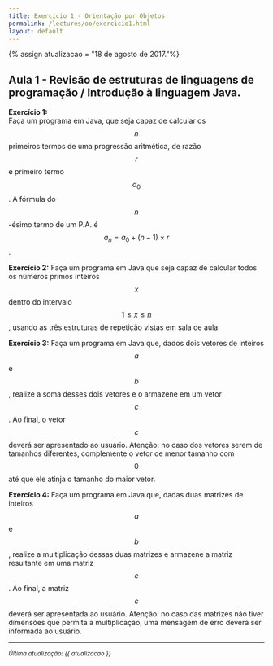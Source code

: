 ```yaml
---
title: Exercicio 1 - Orientação por Objetos
permalink: /lectures/oo/exercicio1.html 
layout: default 
---
```

{% assign atualizacao = "18 de agosto de 2017."%}



## Aula 1 - Revisão de estruturas de linguagens de programação / Introdução à linguagem Java.

**Exercício 1:**  
Faça um programa em Java, que seja capaz de calcular os $$n$$ primeiros termos de uma progressão aritmética, de razão $$r$$ e primeiro termo $$a_0$$. A fórmula do $$n$$-ésimo termo de um P.A. é $$a_n = a_0 + (n-1)\times r$$.


**Exercício 2:**
Faça um programa em Java que seja capaz de calcular todos os números primos inteiros $$x$$ dentro do intervalo $$1 \leq x \leq n$$, usando as três estruturas de repetição vistas em sala de aula.

**Exercício 3:** 
Faça um programa em Java que, dados dois vetores de inteiros $$a$$ e $$b$$, realize a soma desses dois vetores e o armazene em um vetor $$c$$. Ao final, o vetor $$c$$ deverá ser apresentado ao usuário. Atenção: no caso dos vetores serem de tamanhos diferentes, complemente o vetor de menor tamanho com $$0$$ até que ele atinja o tamanho do maior vetor.


**Exercício 4:** 
Faça um programa em Java que, dadas duas matrizes de inteiros $$a$$ e $$b$$, realize a multiplicação dessas duas matrizes e armazene a matriz resultante em uma matriz $$c$$. Ao final, a matriz $$c$$ deverá ser apresentada ao usuário. Atenção: no caso das matrizes não tiver dimensões que permita a multiplicação, uma mensagem de erro deverá ser informada ao usuário.

---
<sup>_Última atualização: {{ atualizacao }}_</sup>
